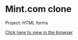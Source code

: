# Mint.com clone

Project: HTML forms

[Click here to view in the browser](https://bojana12.github.io/project-html-forms/)
